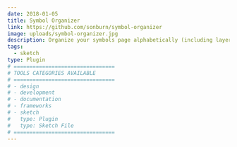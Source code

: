 ```yaml
---
date: 2018-01-05
title: Symbol Organizer
link: https://github.com/sonburn/symbol-organizer
image: uploads/symbol-organizer.jpg
description: Organize your symbols page alphabetically (including layer list) and into groupings determined by your symbol names. Also provides the ability to gather symbols from other pages, and remove unused symbols.
tags:
  - sketch
type: Plugin
# ================================
# TOOLS CATEGORIES AVAILABLE
# ================================
# - design
# - development
# - documentation
# - frameworks
# - sketch
#   type: Plugin
#   type: Sketch File
# ================================
---
```

